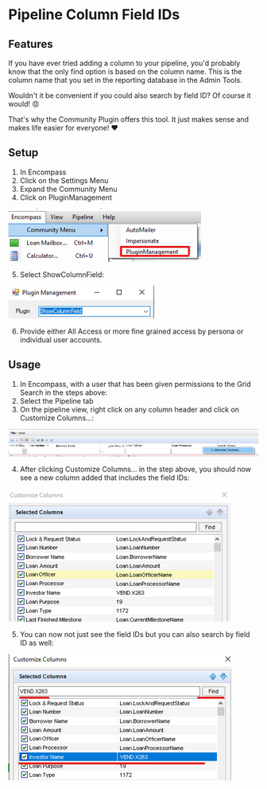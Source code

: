 # Pipeline Column Field IDs

## Features

If you have ever tried adding a column to your pipeline, you'd probably know that the only find option is based on the column name. This is the column name that you set in the reporting database in the Admin Tools.

Wouldn't it be convenient if you could also search by field ID? Of course it would! :rage:

That's why the Community Plugin offers this tool. It just makes sense and makes life easier for everyone! :heart:

## Setup

1. In Encompass
2. Click on the Settings Menu
3. Expand the Community Menu
4. Click on PluginManagement

![Community Plugin Menu](/img/CommunityPluginMenu.png)

5. Select ShowColumnField:

![Setup](/img/PipelineColumnFieldIDs/Setup.png)

6. Provide either All Access or more fine grained access by persona or individual user accounts.

## Usage

1. In Encompass, with a user that has been given permissions to the Grid Search in the steps above:
2. Select the Pipeline tab
3. On the pipeline view, right click on any column header and click on Customize Columns...:

![Customize Columns](/img/PipelineColumnFieldIDs/CustomizeColumns.png)

4. After clicking Customize Columns... in the step above, you should now see a new column added that includes the field IDs:

![New Column](/img/PipelineColumnFieldIDs/NewColumn.png)

5. You can now not just see the field IDs but you can also search by field ID as well:

![Search](/img/PipelineColumnFieldIDs/Search.png)
